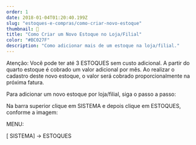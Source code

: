 ```yaml
---
order: 1
date: 2018-01-04T01:20:40.199Z
slug: "estoques-e-compras/como-criar-novo-estoque"
thumbnail: 🔧
title: "Como Criar um Novo Estoque no Loja/Filial"
color: "#BC027F"
description: "Como adicionar mais de um estoque na loja/filial."
---
```


Atenção:  Você pode ter até 3 ESTOQUES sem custo adicional. A partir do quarto estoque é cobrado um valor adicional por mês. Ao realizar o cadastro deste novo estoque, o valor será cobrado proporcionalmente na próxima fatura.

Para adicionar um novo estoque por loja/filial,  siga o passo a passo:

Na barra superior clique em SISTEMA e depois clique em ESTOQUES, conforme a imagem:

MENU: 

 [ SISTEMA] ->  ESTOQUES


